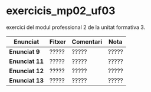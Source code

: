 # exercicis_mp02_uf03
exercici del modul professional 2 de la unitat formativa 3.

|Enunciat|Fitxer|Comentari|Nota|
|--------|------|---------|----|
|**Enunciat 9**|?????|?????|?????|
|**Enunciat 11**|?????|?????|?????|
|**Enunciat 12**|?????|?????|?????|
|**Enunciat 13**|?????|?????|?????|
